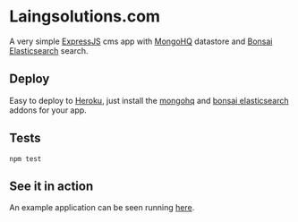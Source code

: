 Laingsolutions.com
==================

A very simple [ExpressJS](http://expressjs.com) cms app with [MongoHQ](https://www.mongohq.com) datastore and [Bonsai Elasticsearch](http://www.bonsai.io/) search.

## Deploy
Easy to deploy to [Heroku](https://www.heroku.com/), just install the [mongohq](https://addons.heroku.com/mongohq) and [bonsai elasticsearch](https://addons.heroku.com/bonsai) addons for your app.

## Tests
  `npm test`

## See it in action
An example application can be seen running [here](http://laingsolutions.com).
